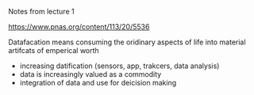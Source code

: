 Notes from lecture 1

https://www.pnas.org/content/113/20/5536

Datafacation means consuming the oridinary aspects of life into material artifcats of emperical worth
- increasing datification (sensors, app, trakcers, data analysis)
- data is increasingly valued as a commodity 
- integration of data and use for deicision making

